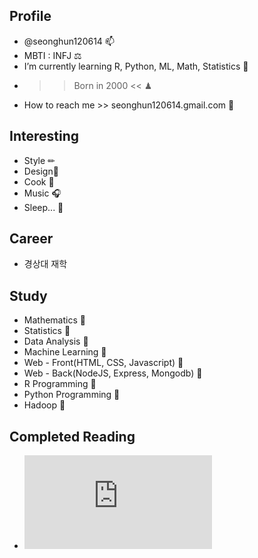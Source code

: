 ## **Profile**
- @seonghun120614 📫
- MBTI : INFJ ⚖
- I’m currently learning R, Python, ML, Math, Statistics 📜
- >> Born in 2000 << ♟
- How to reach me >> seonghun120614.gmail.com 🔑

## **Interesting**
 + Style ✏
 + Design🎀
 + Cook 🍕
 + Music 🎧
 + Sleep... 💭

## **Career**
 + 경상대 재학

## **Study**
 + Mathematics 📕
 + Statistics 📗
 + Data Analysis 📘
 + Machine Learning 📓
 + Web - Front(HTML, CSS, Javascript) 📙
 + Web - Back(NodeJS, Express, Mongodb) 📒
 + R Programming 📔
 + Python Programming 📖
 + Hadoop 📃




## **Completed Reading**
 + ![데이터 사이언스 스쿨](https://datascienceschool.net/intro.html)

